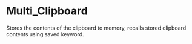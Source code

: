 # Multi_Clipboard
Stores the contents of the clipboard to memory, recalls stored clipboard contents using saved keyword.
